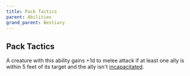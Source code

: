 ```yaml
---
title: Pack Tactics
parent: Abilities
grand_parent: Bestiary
---
```


## Pack Tactics
A creature with this ability gains +1d to melee attack if at least one ally is within 5 feet of its  target and the ally isn't [incapacitated](https://stormchaserroleplaying.com/stormchaserRPG/Conditions/Incapacitated/).
